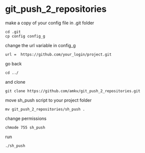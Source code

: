 # git_push_2_repositories

make a copy of your config file in .git folder
```
cd .git
cp config config_g
```

change the url variable in config_g
```
url =  https://github.com/your_login/project.git
```
go back

```
cd ../
```

and clone 
```
git clone https://github.com/amkv/git_push_2_repositories.git
```

move sh_push script to your project folder
```
mv git_push_2_repositories/sh_push .
```
change permissions
```
chmode 755 sh_push
```
run
```
./sh_push
```
